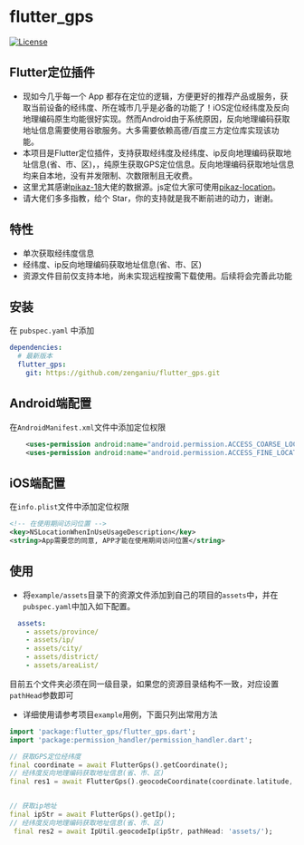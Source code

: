 # flutter_gps
[![License](https://img.shields.io/github/license/mashape/apistatus.svg)](https://github.com/zenganiu/flutter_gps)
## **Flutter定位插件**
* 现如今几乎每一个 App 都存在定位的逻辑，方便更好的推荐产品或服务，获取当前设备的经纬度、所在城市几乎是必备的功能了！iOS定位经纬度及反向地理编码原生均能很好实现。然而Android由于系统原因，反向地理编码获取地址信息需要使用谷歌服务。大多需要依赖高德/百度三方定位库实现该功能。
* 本项目是Flutter定位插件，支持获取经纬度及经纬度、ip反向地理编码获取地址信息(省、市、区)，，纯原生获取GPS定位信息。反向地理编码获取地址信息均来自本地，没有并发限制、次数限制且无收费。 
* 这里尤其感谢[pikaz-18](https://github.com/pikaz-18)大佬的数据源。js定位大家可使用[pikaz-location](https://github.com/pikaz-18/pikaz-location)。
* 请大佬们多多指教，给个 Star，你的支持就是我不断前进的动力，谢谢。

## 特性
* 单次获取经纬度信息
* 经纬度、ip反向地理编码获取地址信息(省、市、区)
* 资源文件目前仅支持本地，尚未实现远程按需下载使用。后续将会完善此功能

## 安装
在 `pubspec.yaml` 中添加
```yaml
dependencies:
  # 最新版本
  flutter_gps:
    git: https://github.com/zenganiu/flutter_gps.git
```

## Android端配置

在`AndroidManifest.xml`文件中添加定位权限
```xml
    <uses-permission android:name="android.permission.ACCESS_COARSE_LOCATION" />
    <uses-permission android:name="android.permission.ACCESS_FINE_LOCATION" />
```
## iOS端配置
在`info.plist`文件中添加定位权限
```xml 
<!-- 在使用期间访问位置 -->
<key>NSLocationWhenInUseUsageDescription</key>
<string>App需要您的同意, APP才能在使用期间访问位置</string>
```
## 使用
* 将`example/assets`目录下的资源文件添加到自己的项目的`assets`中，并在`pubspec.yaml`中加入如下配置。
```yaml
  assets:
    - assets/province/
    - assets/ip/
    - assets/city/
    - assets/district/
    - assets/areaList/
```
目前五个文件夹必须在同一级目录，如果您的资源目录结构不一致，对应设置`pathHead`参数即可
* 详细使用请参考项目`example`用例，下面只列出常用方法
```dart
import 'package:flutter_gps/flutter_gps.dart';
import 'package:permission_handler/permission_handler.dart';

// 获取GPS定位经纬度
final coordinate = await FlutterGps().getCoordinate();
// 经纬度反向地理编码获取地址信息(省、市、区)
final res1 = await FlutterGps().geocodeCoordinate(coordinate.latitude, coordinate.longitude, pathHead: 'assets/');


// 获取ip地址
final ipStr = await FlutterGps().getIp();
// 经纬度反向地理编码获取地址信息(省、市、区)
 final res2 = await IpUtil.geocodeIp(ipStr, pathHead: 'assets/');

```
